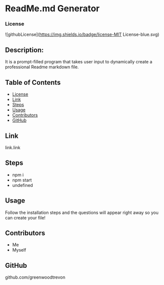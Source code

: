 # ReadMe.md Generator
  ### License
  ![githubLicense](https://img.shields.io/badge/license-MIT License-blue.svg)

  ## Description:

  It is a prompt-filled program that takes user input to dynamically create a professional Readme markdown file.

  ## Table of Contents
  * [License](#License)
  * [Link](#Link)
  * [Steps](#Steps)
  * [Usage](#Usage)
  * [Contributors](#Contributors)
  * [GitHub](#GitHub)

  ## Link

  link.link

  ## Steps

  - npm i
  - npm start
  - undefined

  ## Usage

  Follow the installation steps and the questions will appear right away so you can create your file!

  ## Contributors

  - Me
  - Myself

  ## GitHub

  github.com/greenwoodtrevon
